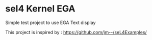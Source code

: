 # sel4 Kernel EGA

Simple test project to use EGA Text display

This project is inspired by  : <https://github.com/jm--/seL4Examples/>
